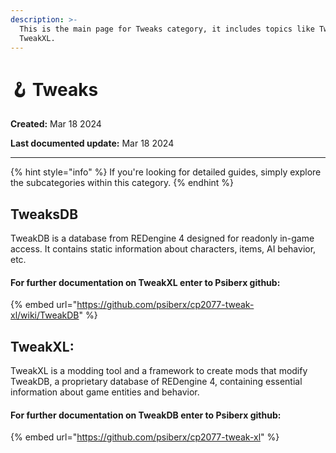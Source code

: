 ```yaml
---
description: >-
  This is the main page for Tweaks category, it includes topics like TweakDB and
  TweakXL.
---
```


# 🪝 Tweaks

**Created:** Mar 18 2024&#x20;

**Last documented update:** Mar 18 2024&#x20;

***

{% hint style="info" %}
If you're looking for detailed guides, simply explore the subcategories within this category.
{% endhint %}

## TweaksDB&#x20;

TweakDB is a database from REDengine 4 designed for readonly in-game access. It contains static information about characters, items, AI behavior, etc.

#### For further documentation on TweakXL enter to Psiberx github:

{% embed url="https://github.com/psiberx/cp2077-tweak-xl/wiki/TweakDB" %}

## TweakXL:

TweakXL is a modding tool and a framework to create mods that modify TweakDB, a proprietary database of REDengine 4, containing essential information about game entities and behavior.



#### For further documentation on TweakDB enter to Psiberx github:

{% embed url="https://github.com/psiberx/cp2077-tweak-xl" %}



